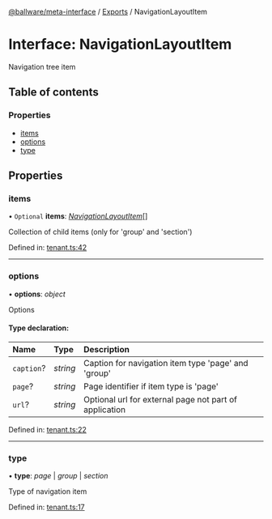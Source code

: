 [@ballware/meta-interface](../README.md) / [Exports](../modules.md) / NavigationLayoutItem

# Interface: NavigationLayoutItem

Navigation tree item

## Table of contents

### Properties

- [items](navigationlayoutitem.md#items)
- [options](navigationlayoutitem.md#options)
- [type](navigationlayoutitem.md#type)

## Properties

### items

• `Optional` **items**: [*NavigationLayoutItem*](navigationlayoutitem.md)[]

Collection of child items (only for 'group' and 'section')

Defined in: [tenant.ts:42](https://github.com/ballware/ballware-client/blob/c28ad0b/packages/meta-interface/src/tenant.ts#L42)

___

### options

• **options**: *object*

Options

#### Type declaration:

Name | Type | Description |
:------ | :------ | :------ |
`caption`? | *string* | Caption for navigation item type 'page' and 'group'   |
`page`? | *string* | Page identifier if item type is 'page'   |
`url`? | *string* | Optional url for external page not part of application   |

Defined in: [tenant.ts:22](https://github.com/ballware/ballware-client/blob/c28ad0b/packages/meta-interface/src/tenant.ts#L22)

___

### type

• **type**: *page* \| *group* \| *section*

Type of navigation item

Defined in: [tenant.ts:17](https://github.com/ballware/ballware-client/blob/c28ad0b/packages/meta-interface/src/tenant.ts#L17)
